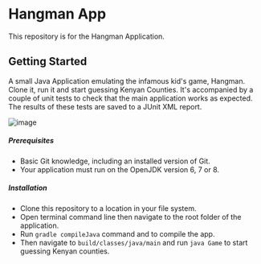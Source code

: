 # Hangman App
This repository is for the Hangman Application. 

## Getting Started
A small Java Application emulating the infamous kid's game, Hangman. Clone it, run it and start guessing Kenyan Counties. It's accompanied by a couple of unit tests to check that the main application works as expected. The results of these tests are saved to a JUnit XML report.


![image](https://user-images.githubusercontent.com/38578499/39815053-88685442-539f-11e8-8579-8d6ddf5c8912.png)


##### Prerequisites
- Basic Git knowledge, including an installed version of Git.
- Your application must run on the OpenJDK version 6, 7 or 8.

##### Installation
- Clone this repository to a location in your file system.
- Open terminal command line then navigate to the root folder of the application.
- Run `gradle compileJava` command and to compile the app.
- Then navigate to `build/classes/java/main` and run `java Game` to start guessing Kenyan counties.
